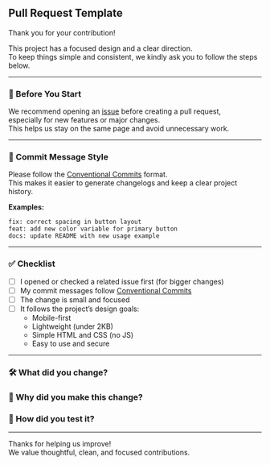 ## Pull Request Template

Thank you for your contribution!

This project has a focused design and a clear direction.  
To keep things simple and consistent, we kindly ask you to follow the steps below.

---

### 💬 Before You Start

We recommend opening an [issue](https://github.com/sanemat/browser-nano-css/issues) before creating a pull request,  
especially for new features or major changes.  
This helps us stay on the same page and avoid unnecessary work.

---

### 📝 Commit Message Style

Please follow the [Conventional Commits](https://www.conventionalcommits.org/) format.  
This makes it easier to generate changelogs and keep a clear project history.

**Examples:**

```
fix: correct spacing in button layout
feat: add new color variable for primary button
docs: update README with new usage example
```

---

### ✅ Checklist

- [ ] I opened or checked a related issue first (for bigger changes)
- [ ] My commit messages follow [Conventional Commits](https://www.conventionalcommits.org/)
- [ ] The change is small and focused
- [ ] It follows the project’s design goals:
  - Mobile-first
  - Lightweight (under 2KB)
  - Simple HTML and CSS (no JS)
  - Easy to use and secure

---

### 🛠️ What did you change?

<!-- Example: Adjusted spacing on buttons for small screens -->

### 🤔 Why did you make this change?

<!-- Example: To improve readability and keep spacing consistent -->

### 🧪 How did you test it?

<!-- Example: Checked in Android Chrome and Firefox on desktop -->

---

Thanks for helping us improve!  
We value thoughtful, clean, and focused contributions.
